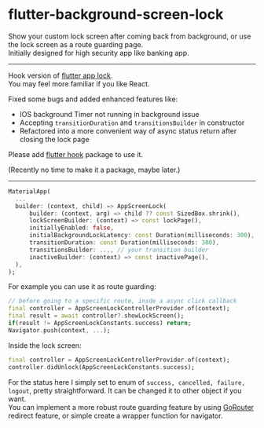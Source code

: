 # flutter-background-screen-lock
Show your custom lock screen after coming back from background, or use the lock screen as a route guarding page.\
Initially designed for high security app like banking app.

---
Hook version of [flutter app lock](https://github.com/tomalabaster/flutter_app_lock).\
You may feel more familiar if you like React.

Fixed some bugs and added enhanced features like:
- IOS background Timer not running in background issue
- Accepting  `transitionDuration` and `transitionsBuilder` in constructor
- Refactored into a more convenient way of async status return after closing the lock page

Please add [flutter hook](https://pub.dev/packages/flutter_hooks) package to use it.

(Recently no time to make it a package, maybe later.)

---


```dart
MaterialApp(
  ...
  builder: (context, child) => AppScreenLock(
      builder: (context, arg) => child ?? const SizedBox.shrink(),
      lockScreenBuilder: (context) => const lockPage(),
      initiallyEnabled: false,
      initialBackgroundLockLatency: const Duration(milliseconds: 300),
      transitionDuration: const Duration(milliseconds: 300),
      transitionsBuilder: ..., // your transition builder
      inactiveBuilder: (context) => const inactivePage(),
  ),
);
```

For example you can use it as route guarding:
```dart
// before going to a specific route, insde a async click callback
final controller = AppScreenLockControllerProvider.of(context);
final result = await controller?.showLockScreen();
if(result != AppScreenLockConstants.success) return;
Navigator.push(context, ...);
```

Inside the lock screen:
```dart
final controller = AppScreenLockControllerProvider.of(context);
controller.didUnlock(AppScreenLockConstants.success);
```

For the status here I simply set to enum of `success, cancelled, failure, logout`, pretty straightforward. It can be changed it to other object if you want.\
You can implement a more robust route guarding feature by using [GoRouter](https://pub.dev/packages/go_router) redirect feature, or simple create a wrapper function for navigator.
